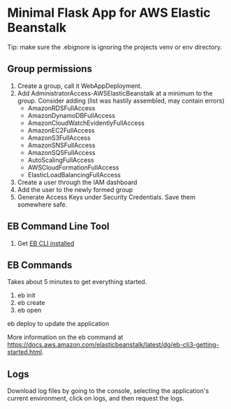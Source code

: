 # Minimal Flask App for AWS Elastic Beanstalk

Tip: make sure the .ebignore is ignoring the projects venv or env directory.

## Group permissions
1. Create a group, call it WebAppDeployment.
1. Add AdministratorAccess-AWSElasticBeanstalk at a minimum to the group.
   Consider adding (list was hastily assembled, may contain errors)
   * AmazonRDSFullAccess
   * AmazonDynamoDBFullAccess
   * AmazonCloudWatchEvidentlyFullAccess
   * AmazonEC2FullAccess
   * AmazonS3FullAccess
   * AmazonSNSFullAccess
   * AmazonSQSFullAccess
   * AutoScalingFullAccess
   * AWSCloudFormationFullAccess
   * ElasticLoadBalancingFullAccess
1. Create a user through the IAM dashboard
1. Add the user to the newly formed group
1. Generate Access Keys under Security Credentials. Save them somewhere safe.

## EB Command Line Tool
1. Get [EB CLI installed](https://docs.aws.amazon.com/elasticbeanstalk/latest/dg/eb-cli3-install.html)

## EB Commands
Takes about 5 minutes to get everything started.

1. eb init
1. eb create
1. eb open

eb deploy to update the application

More information on the eb command at https://docs.aws.amazon.com/elasticbeanstalk/latest/dg/eb-cli3-getting-started.html.

## Logs

Download log files by going to the console, selecting the application's current environment, click on logs, and then request the logs.